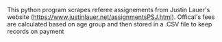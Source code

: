 This python program scrapes referee assignements from Justin Lauer's website (https://www.justinlauer.net/assignmentsPSJ.html).
Offical's fees are calculated based on age group and then stored in a .CSV file to keep records on payment

